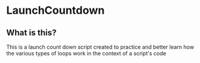# LaunchCountdown

## What is this?
This is a launch count down script created to practice and better learn how
the various types of loops work in the context of a script's code
